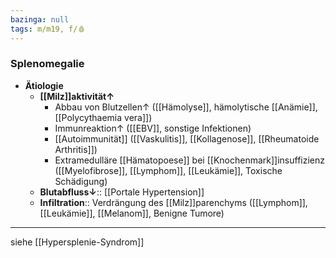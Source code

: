 ```yaml
---
bazinga: null
tags: m/m19, f/🩸
---
```

### Splenomegalie
- **Ätiologie**
	- **[[Milz]]aktivität↑**
		- Abbau von Blutzellen↑ ([[Hämolyse]], hämolytische [[Anämie]], [[Polycythaemia vera]])
		- Immunreaktion↑ ([[EBV]], sonstige Infektionen)
		- [[Autoimmunität]] ([[Vaskulitis]], [[Kollagenose]], [[Rheumatoide Arthritis]])
		- Extramedulläre [[Hämatopoese]] bei [[Knochenmark]]insuffizienz ([[Myelofibrose]], [[Lymphom]], [[Leukämie]], Toxische Schädigung)
	- **Blutabfluss↓**:: [[Portale Hypertension]]
	- **Infiltration**:: Verdrängung des [[Milz]]parenchyms ([[Lymphom]], [[Leukämie]], [[Melanom]], Benigne Tumore)
---
siehe [[Hypersplenie-Syndrom]]